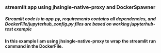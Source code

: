 ### streamlit app using jhsingle-native-proxy and DockerSpawner 

##### Streamlit code is in app.py, requirements contains all dependencies, and DockerFile/jupyterhub_config.py files are based on working jupyterhub-test example

#### In this example I am using jhsingle-native-proxy to wrap the streamlit run command in the DockerFile. 

